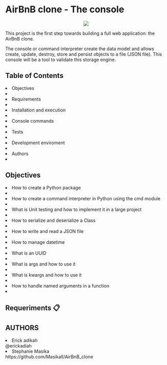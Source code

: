 # AirBnB clone - The console

<p align= "center">
<img src= https://s3.amazonaws.com/alx-intranet.hbtn.io/uploads/medias/2018/6/65f4a1dd9c51265f49d0.png?X-Amz-Algorithm=AWS4-HMAC-SHA256&X-Amz-Credential=AKIARDDGGGOUSBVO6H7D%2F20221026%2Fus-east-1%2Fs3%2Faws4_request&X-Amz-Date=20221026T123011Z&X-Amz-Expires=86400&X-Amz-SignedHeaders=host&X-Amz-Signature=07c2ba8525066a5f354d935b155e1015acf74be6fe53dfc6faedc1e124281562>
</p>

This project is the first step towards building a full web application: the AirBnB clone.

The console or command interpreter create the data model and allows create, update, destroy, store and persist objects to a file (JSON file). This console will be a tool to validate this storage engine.

<h2>Table of Contents</h2>

<li>Objectives<li>
<li>Requirements<li>
<li>Installation and execution<li>
<li>Console commands<li>
<li>Tests<li>
<li>Development enviroment<li>
<li>Authors<li>

<h2>Objectives</h2>

<li>How to create a Python package<li>
<li>How to create a command interpreter in Python using the cmd module<li>
<li>What is Unit testing and how to implement it in a large project<li>
<li>How to serialize and deserialize a Class<li>
<li>How to write and read a JSON file<li>
<li>How to manage datetime<li>
<li>What is an UUID<li>
<li>What is args and how to use it<li>
<li>What is kwargs and how to use it <li>
<li>How to handle named arguments in a function<li>

<h2>Requeriments 📋</h2>

<h2>AUTHORS</h2>

<li>Erick adikah</li> @erickadiah
<li>Stephanie Masika</li> https://github.com/MasikaII/AirBnB_clone
